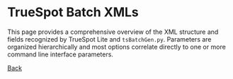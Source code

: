 # TrueSpot Batch XMLs
This page provides a comprehensive overview of the XML structure and fields recognized by TrueSpot Lite and `tsBatchGen.py`. Parameters are organized hierarchically and most options correlate directly to one or more command line interface parameters.

[Back](../dochome.md)
